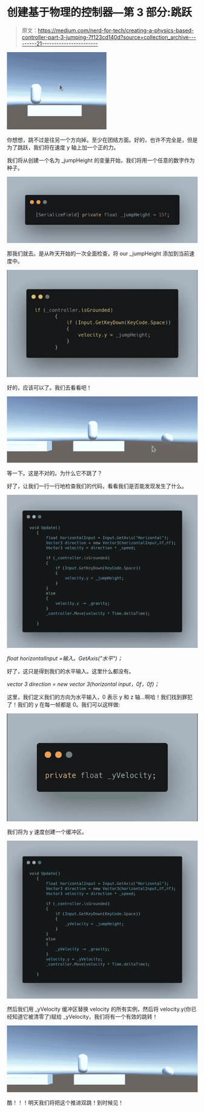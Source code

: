 # 创建基于物理的控制器—第 3 部分:跳跃

> 原文：<https://medium.com/nerd-for-tech/creating-a-physics-based-controller-part-3-jumping-7f123cd140d?source=collection_archive---------21----------------------->

![](img/3ef6afe63686ec3646ef6d584dbaaf23.png)

你想想，跳不过是往另一个方向掉。至少在团结方面。好的，也许不完全是，但是为了跳跃，我们将在速度 y 轴上加一个正的力。

我们将从创建一个名为 _jumpHeight 的变量开始，我们将用一个任意的数字作为种子。

![](img/423cebfd2cee1824a939fd008300b5cc.png)

那我们就去。是从昨天开始的一次全面检查，将 our _jumpHeight 添加到当前速度中。

![](img/aaff93016f917172d64ba8cd21e1bfcc.png)

好的，应该可以了。我们去看看吧！

![](img/720eb2a7d537ad879678806844049d47.png)

等一下。这是不对的。为什么它不跳了？

好了，让我们一行一行地检查我们的代码，看看我们是否能发现发生了什么。

![](img/9ad03d4a7295d4c3235ed67608ae4a75.png)

*float horizontalInput =输入。GetAxis("水平")；*

好了，这只是得到我们的水平输入。这里什么都没有。

*vector 3 direction = new vector 3(horizontal input，0f，0f)；*

这里，我们定义我们的方向为水平输入，0 表示 y 和 z 轴…啊哈！我们找到罪犯了！我们的 y 在每一帧都是 0。我们可以这样做:

![](img/f9cd44ad990f94434ab21f10a5dc6465.png)

我们将为 y 速度创建一个缓冲区。

![](img/7d042518995a8a37d856d21bd78a4bdd.png)

然后我们用 _yVelocity 缓冲区替换 velocity 的所有实例，然后将 velocity.y(你已经知道它被清零了)赋给 _yVelocity，我们将有一个有效的跳转！

![](img/5ee361b2e296c271cf9bad5528e0293b.png)

酷！！！明天我们将把这个推进双跳！到时候见！